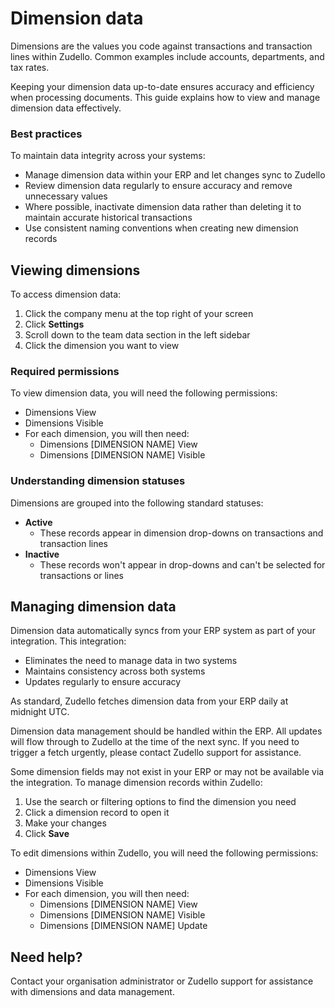 # Dimension data

Dimensions are the values you code against transactions and transaction lines within Zudello. Common examples include accounts, departments, and tax rates. 

Keeping your dimension data up-to-date ensures accuracy and efficiency when processing documents. This guide explains how to view and manage dimension data effectively. 

### Best practices

To maintain data integrity across your systems:

- Manage dimension data within your ERP and let changes sync to Zudello
- Review dimension data regularly to ensure accuracy and remove unnecessary values
- Where possible, inactivate dimension data rather than deleting it to maintain accurate historical transactions
- Use consistent naming conventions when creating new dimension records

## Viewing dimensions

To access dimension data:

1. Click the company menu at the top right of your screen
2. Click **Settings**
3. Scroll down to the team data section in the left sidebar
4. Click the dimension you want to view

### Required permissions

To view dimension data, you will need the following permissions:

- Dimensions View
- Dimensions Visible
- For each dimension, you will then need:
	- Dimensions [DIMENSION NAME] View
	- Dimensions [DIMENSION NAME] Visible

### Understanding dimension statuses

Dimensions are grouped into the following standard statuses:

- **Active** 
	- These records appear in dimension drop-downs on transactions and transaction lines
- **Inactive**
	- These records won't appear in drop-downs and can't be selected for transactions or lines

## Managing dimension data

Dimension data automatically syncs from your ERP system as part of your integration. This integration:

- Eliminates the need to manage data in two systems
- Maintains consistency across both systems
- Updates regularly to ensure accuracy

As standard, Zudello fetches dimension data from your ERP daily at midnight UTC. 

Dimension data management should be handled within the ERP. All updates will flow through to Zudello at the time of the next sync. If you need to trigger a fetch urgently, please contact Zudello support for assistance. 

Some dimension fields may not exist in your ERP or may not be available via the integration. To manage dimension records within Zudello:

1. Use the search or filtering options to find the dimension you need
2. Click a dimension record to open it
3. Make your changes
4. Click **Save**

To edit dimensions within Zudello, you will need the following permissions:

- Dimensions View
- Dimensions Visible
- For each dimension, you will then need:
	- Dimensions [DIMENSION NAME] View
	- Dimensions [DIMENSION NAME] Visible
	- Dimensions [DIMENSION NAME] Update

## Need help?

Contact your organisation administrator or Zudello support for assistance with dimensions and data management.